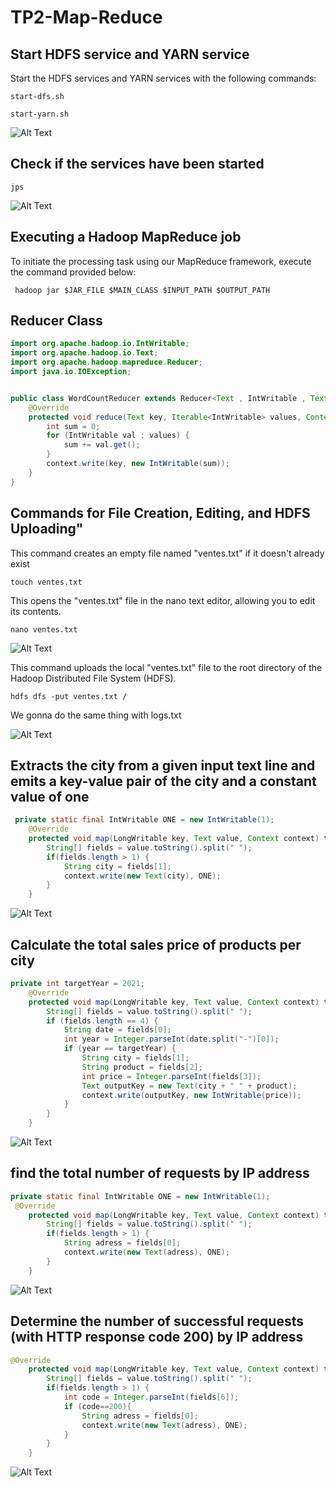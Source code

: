 # TP2-Map-Reduce

## Start HDFS service and YARN service
Start the HDFS services and YARN services with the following commands:

`start-dfs.sh`

`start-yarn.sh`

![Alt Text](TP1-TP2/start-dfs-yarn.PNG)

## Check if the services have been started

`jps`

![Alt Text](TP1-TP2/jps.PNG)

## Executing a Hadoop MapReduce job

To initiate the processing task using our MapReduce framework,  execute the command provided below:

`  hadoop jar $JAR_FILE $MAIN_CLASS $INPUT_PATH $OUTPUT_PATH  `

## Reducer Class 
```java
import org.apache.hadoop.io.IntWritable;
import org.apache.hadoop.io.Text;
import org.apache.hadoop.mapreduce.Reducer;
import java.io.IOException;


public class WordCountReducer extends Reducer<Text , IntWritable , Text , IntWritable >{
    @Override
    protected void reduce(Text key, Iterable<IntWritable> values, Context context) throws IOException, InterruptedException {
        int sum = 0;
        for (IntWritable val : values) {
            sum += val.get();
        }
        context.write(key, new IntWritable(sum));
    }
}

```
## Commands for File Creation, Editing, and HDFS Uploading"

This command creates an empty file named "ventes.txt" if it doesn't already exist

`touch ventes.txt` 

This opens the "ventes.txt" file in the nano text editor, allowing you to edit its contents.

`nano ventes.txt`

![Alt Text](TP1-TP2/web.PNG)

This command uploads the local "ventes.txt" file to the root directory of the Hadoop Distributed File System (HDFS).

`hdfs dfs -put ventes.txt /`

We gonna do the same thing with logs.txt 

![Alt Text](TP1-TP2/web.PNG)

## Extracts the city from a given input text line and emits a key-value pair of the city and a constant value of one

```java
 private static final IntWritable ONE = new IntWritable(1);
    @Override
    protected void map(LongWritable key, Text value, Context context) throws IOException, InterruptedException {
        String[] fields = value.toString().split(" ");
        if(fields.length > 1) {
            String city = fields[1];
            context.write(new Text(city), ONE);
        }
    }
```
![Alt Text](TP1-TP2/web.PNG)

## Calculate the total sales price of products per city
```java
private int targetYear = 2021;
    @Override
    protected void map(LongWritable key, Text value, Context context) throws IOException, InterruptedException {
        String[] fields = value.toString().split(" ");
        if (fields.length == 4) {
            String date = fields[0];
            int year = Integer.parseInt(date.split("-")[0]);
            if (year == targetYear) {
                String city = fields[1];
                String product = fields[2];
                int price = Integer.parseInt(fields[3]);
                Text outputKey = new Text(city + " " + product);
                context.write(outputKey, new IntWritable(price));
            }
        }
    }
```

![Alt Text](TP1-TP2/web.PNG)

## find the total number of requests by IP address 
```java
private static final IntWritable ONE = new IntWritable(1);
 @Override
    protected void map(LongWritable key, Text value, Context context) throws IOException, InterruptedException {
        String[] fields = value.toString().split(" ");
        if(fields.length > 1) {
            String adress = fields[0];
            context.write(new Text(adress), ONE);
        }
    }
```

![Alt Text](TP1-TP2/web.PNG)

## Determine the number of successful requests (with HTTP response code 200) by IP address
```java
@Override
    protected void map(LongWritable key, Text value, Context context) throws IOException, InterruptedException {
        String[] fields = value.toString().split(" ");
        if(fields.length > 1) {
            int code = Integer.parseInt(fields[6]);
            if (code==200){
                String adress = fields[0];
                context.write(new Text(adress), ONE);
            }
        }
    }
```

![Alt Text](TP1-TP2/web.PNG)
